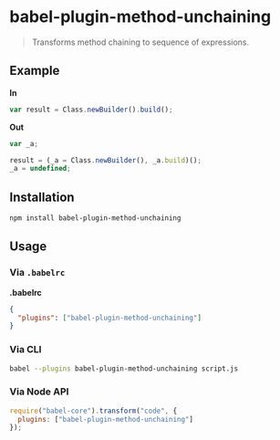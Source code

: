# babel-plugin-method-unchaining
> Transforms method chaining to sequence of expressions.

## Example
**In**
```javascript
var result = Class.newBuilder().build();
```

**Out**
```javascript
var _a;

result = (_a = Class.newBuilder(), _a.build)();
_a = undefined;
```

## Installation
```sh
npm install babel-plugin-method-unchaining
```

## Usage
### Via `.babelrc`

**.babelrc**

```json
{
  "plugins": ["babel-plugin-method-unchaining"]
}
```

### Via CLI

```sh
babel --plugins babel-plugin-method-unchaining script.js
```

### Via Node API

```javascript
require("babel-core").transform("code", {
  plugins: ["babel-plugin-method-unchaining"]
});
```
